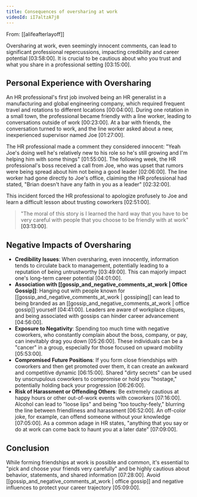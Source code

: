 ```yaml
---
title: Consequences of oversharing at work
videoId: iI7altzA7j8
---
```


From: [[alifeafterlayoff]] <br/> 

Oversharing at work, even seemingly innocent comments, can lead to significant professional repercussions, impacting credibility and career potential <a class="yt-timestamp" data-t="03:58:00">[03:58:00]</a>. It is crucial to be cautious about who you trust and what you share in a professional setting <a class="yt-timestamp" data-t="03:15:00">[03:15:00]</a>.

## Personal Experience with Oversharing

An HR professional's first job involved being an HR generalist in a manufacturing and global engineering company, which required frequent travel and rotations to different locations <a class="yt-timestamp" data-t="00:04:00">[00:04:00]</a>. During one rotation in a small town, the professional became friendly with a line worker, leading to conversations outside of work <a class="yt-timestamp" data-t="00:23:00">[00:23:00]</a>. At a bar with friends, the conversation turned to work, and the line worker asked about a new, inexperienced supervisor named Joe <a class="yt-timestamp" data-t="01:27:00">[01:27:00]</a>.

The HR professional made a comment they considered innocent: "Yeah Joe's doing well he's relatively new to his role so he's still growing and I'm helping him with some things" <a class="yt-timestamp" data-t="01:55:00">[01:55:00]</a>. The following week, the HR professional's boss received a call from Joe, who was upset that rumors were being spread about him not being a good leader <a class="yt-timestamp" data-t="02:06:00">[02:06:00]</a>. The line worker had gone directly to Joe's office, claiming the HR professional had stated, "Brian doesn't have any faith in you as a leader" <a class="yt-timestamp" data-t="02:32:00">[02:32:00]</a>.

This incident forced the HR professional to apologize profusely to Joe and learn a difficult lesson about trusting coworkers <a class="yt-timestamp" data-t="02:51:00">[02:51:00]</a>.

> "The moral of this story is I learned the hard way that you have to be very careful with people that you choose to be friendly with at work" <a class="yt-timestamp" data-t="03:13:00">[03:13:00]</a>.

## Negative Impacts of Oversharing

*   **Credibility Issues**: When oversharing, even innocently, information tends to circulate back to management, potentially leading to a reputation of being untrustworthy <a class="yt-timestamp" data-t="03:49:00">[03:49:00]</a>. This can majorly impact one's long-term career potential <a class="yt-timestamp" data-t="04:01:00">[04:01:00]</a>.
*   **Association with [[gossip_and_negative_comments_at_work | Office Gossip]]**: Hanging out with people known for [[gossip_and_negative_comments_at_work | gossiping]] can lead to being branded as an [[gossip_and_negative_comments_at_work | office gossip]] yourself <a class="yt-timestamp" data-t="04:41:00">[04:41:00]</a>. Leaders are aware of workplace cliques, and being associated with gossips can hinder career advancement <a class="yt-timestamp" data-t="04:56:00">[04:56:00]</a>.
*   **Exposure to Negativity**: Spending too much time with negative coworkers, who constantly complain about the boss, company, or pay, can inevitably drag you down <a class="yt-timestamp" data-t="05:26:00">[05:26:00]</a>. These individuals can be a "cancer" in a group, especially for those focused on upward mobility <a class="yt-timestamp" data-t="05:53:00">[05:53:00]</a>.
*   **Compromised Future Positions**: If you form close friendships with coworkers and then get promoted over them, it can create an awkward and competitive dynamic <a class="yt-timestamp" data-t="06:15:00">[06:15:00]</a>. Shared "dirty secrets" can be used by unscrupulous coworkers to compromise or hold you "hostage," potentially holding back your progression <a class="yt-timestamp" data-t="06:26:00">[06:26:00]</a>.
*   **Risk of Harassment or Offending Others**: Be extremely cautious at happy hours or other out-of-work events with coworkers <a class="yt-timestamp" data-t="07:16:00">[07:16:00]</a>. Alcohol can lead to "loose lips" and being "too touchy-feely," blurring the line between friendliness and harassment <a class="yt-timestamp" data-t="06:52:00">[06:52:00]</a>. An off-color joke, for example, can offend someone without your knowledge <a class="yt-timestamp" data-t="07:05:00">[07:05:00]</a>. As a common adage in HR states, "anything that you say or do at work can come back to haunt you at a later date" <a class="yt-timestamp" data-t="07:09:00">[07:09:00]</a>.

## Conclusion

While forming friendships at work is possible and common, it's essential to "pick and choose your friends very carefully" and be highly cautious about behavior, statements, and shared information <a class="yt-timestamp" data-t="07:28:00">[07:28:00]</a>. Avoid [[gossip_and_negative_comments_at_work | office gossip]] and negative influences to protect your career trajectory <a class="yt-timestamp" data-t="05:09:00">[05:09:00]</a>.